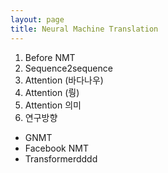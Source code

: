 ```yaml
---
layout: page
title: Neural Machine Translation
---
```


1. Before NMT
2. Sequence2sequence
3. Attention (바다나우)
4. Attention (뤙)
5. Attention 의미
6. 연구방향
 
 - GNMT
 - Facebook NMT
 - Transformerdddd

